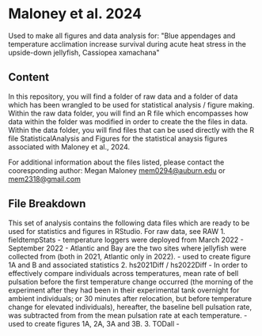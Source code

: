 # Maloney et al. 2024
Used to make all figures and data analysis for: "Blue appendages and temperature acclimation increase survival during acute heat stress in the upside-down jellyfish, Cassiopea xamachana"

## Content

In this repository, you will find a folder of raw data and a folder of data which has been wrangled to be used for statistical analysis / figure making. 
Within the raw data folder, you will find an R file which encompasses how data within the folder was modified in order to create the the files in data. 
Within the data folder, you will find files that can be used directly with the R file StatisticalAnalysis and Figures for the statistical anaysis figures associated with Maloney et al., 2024. 

For additional information about the files listed, please contact the cooresponding author: 
Megan Maloney
mem0294@auburn.edu
or
mem2318@gmail.com

## File Breakdown
This set of analysis contains the following data files which are ready to be used for statistics and figures in RStudio. 
For raw data, see RAW
     1. fieldtempStats 
     - temperature loggers were deployed from March 2022 - September 2022
     - Atlantic and Bay are the two sites where jellyfish were collected from (both in 2021, Atlantic only in 2022). 
     - used to create figure 1A and B and associated statistics
     2. hs2021Diff / hs2022Diff
     -  In order to effectively compare individuals across temperatures, mean rate of bell pulsation before the first temperature change occurred (the morning of the experiment after they had been in their experimental tank overnight for ambient individuals; or 30 minutes after relocation, but before temperature change for elevated individuals), hereafter, the baseline bell pulsation rate, was subtracted from from the mean pulsation rate at each temperature.
     - used to create figures 1A, 2A, 3A and 3B.
     3. TODall
     -
     



